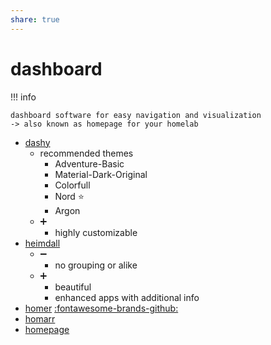 ```yaml
---
share: true
---
```

# dashboard

!!! info

    dashboard software for easy navigation and visualization
    -> also known as homepage for your homelab

* [dashy](https://dashy.to/)
	* recommended themes
		* Adventure-Basic
		* Material-Dark-Original
		* Colorfull
		* Nord ⭐
		* Argon
	* ➕
		* highly customizable
* [heimdall](https://heimdall.site/)
	* ➖ 
		* no grouping or alike
	* ➕
		* beautiful
		* enhanced apps with additional info
* [homer](https://homer-demo.netlify.app/) [:fontawesome-brands-github:](https://github.com/bastienwirtz/homer)
* [homarr](https://homarr.dev/)
* [homepage](https://github.com/benphelps/homepage)
